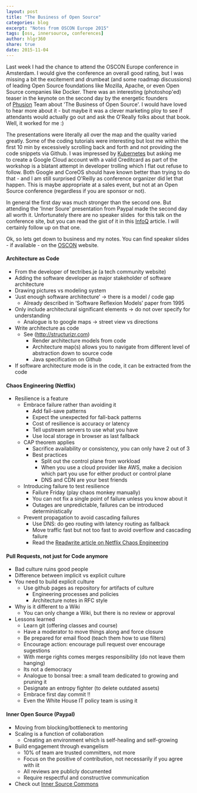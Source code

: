 ```yaml
---
layout: post
title: "The Business of Open Source"
categories: blog
excerpt: "Notes from OSCON Europe 2015"
tags: [oss, innersource, conferences]
author: hlgr360
share: true
date: 2015-11-04
---
```


Last week I had the chance to attend the OSCON Europe conference in Amsterdam. I would give the conference an overall good rating, but I was missing a bit the excitement and drumbeat (and some roadmap discussions) of leading Open Source foundations like Mozilla, Apache, or even Open Source companies like Docker. There was an interesting (photoshop'ed) teaser in the keynote on the second day by the energetic founders of [Phusion](http://www.phusion.nl) Team about 'The Business of Open Source'. I would have loved to hear more about it - but maybe it was a clever marketing ploy to see if attendants would actually go out and ask the O'Really folks about that book. Well, it worked for me :)

The presentations were literally all over the map and the quality varied greatly. Some of the coding tutorials were interesting but lost me within the first 10 min by excessively scrolling back and forth and not providing the code snippets via Github. I was impressed by [Kubernetes](http://kubernetes.io) but asking me to create a Google Cloud account with a valid Creditcard as part of the workshop is a blatant attempt in developer trolling which I flat out refuse to follow. Both Google and CoreOS should have known better than trying to do that - and I am still surprised O'Reilly as conference organizer did let that happen. This is maybe appropriate at a sales event, but not at an Open Source conference (regardless if you are sponsor or not).

In general the first day was much stronger than the second one. But attending the 'Inner Soure' presentation from Paypal made the second day all worth it. Unfortunately there are no speaker slides  for this talk on the conference site, but you can read the gist of it in this [InfoQ](http://www.infoq.com/news/2015/10/innersource-at-paypal) article. I will certainly follow up on that one.

Ok, so lets get down to business and my notes. You can find speaker slides - if available - on the [OSCON](http://conferences.oreilly.com/oscon/open-source-eu-2015/public/schedule/proceedings) website.

#### Architecture as Code

* From the developer of tectribes.je (a tech community website)
* Adding the software developer as major stakeholder of software architecture
* Drawing pictures vs modeling system
* ‘Just enough software architecture’ -> there is a model / code gap
  * Already described in ‘Software Reflexion Models’ paper from 1995
* Only include architectural significant elements -> do not over specify for understanding
  * Analogue is to google maps -> street view vs directions
* Write architecture as code
  * See (http://structurizr.com)
    * Render architecture models from code
    * Architecture map(s) allows you to navigate from different level of abstraction down to source code
    * Java specification on Github
* If software architecture mode is in the code, it can be extracted from the code

#### Chaos Engineering (Netflix)

* Resilience is a feature
  * Embrace failure rather than avoiding it
    * Add fail-save patterns
    * Expect the unexpected for fall-back patterns
    * Cost of resilience is accuracy or latency
    * Tell upstream servers to use what you have
    * Use local storage in browser as last fallback
  * CAP theorem applies
    * Sacrifice availability or consistency, you can only have 2 out of 3
    * Best practices
      * Split out the control plane from workload
      * When you use a cloud provider like AWS, make a decision which part you use for either product or control plane
      * DNS and CDN are your best friends
  * Introducing failure to test resilience
    * Failure Friday (play chaos monkey manually)
    * You can not fix a single point of failure unless you know about it
    * Outages are unpredictable, failures can be introduced deterministically
  * Prevent propagation to avoid cascading failures
    * Use DNS: do geo routing with latency routing as fallback
    * Move traffic fast but not too fast to avoid overflow and cascading failure
    * Read the [Readwrite article on Netflix Chaos Engineering](http://readwrite.com/2014/09/17/netflix-chaos-engineering-for-everyone)

#### Pull Requests, not just for Code anymore

* Bad culture ruins good people
* Difference between implicit vs explicit culture
* You need to build explicit culture
  * Use github pages as repository for artifacts of culture
    * Engineering processes and policies
    * Architecture notes in RFC style
* Why is it different to a Wiki
  * You can only change a Wiki, but there is no review or approval
* Lessons learned
  * Learn git (offering classes and course)
  * Have a moderator to move things along and force closure
  * Be prepared for email flood (teach them how to use filters)
  * Encourage action: encourage pull request over encourage sugestions
  * With merge rights comes merges responsibility (do not leave them hanging)
  * Its not a democracy
  * Analogue to bonsai tree: a small team dedicated to growing and pruning it
  * Designate an entropy fighter (to delete outdated assets)
  * Embrace first day commit !!
  * Even the White House IT policy team is using it

#### Inner Open Source (Paypal)

* Moving from blocking/bottleneck to mentoring
* Scaling is a function of collaboration
  * Creating an environment which is self-healing and self-growing
* Build engagement through evangelism
  * 10% of team are trusted committers, not more
  * Focus on the positive of contribution, not necessarily if you agree with iit
  * All reviews are publicly documented
  * Require respectful and constructive communication
* Check out [Inner Source Commons](http://InnerSourceCommons.org)
